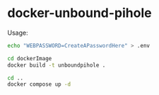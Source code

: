 # docker-unbound-pihole

Usage:
```bash
echo "WEBPASSWORD=CreateAPasswordHere" > .env

cd dockerImage
docker build -t unboundpihole .

cd ..
docker compose up -d
```
